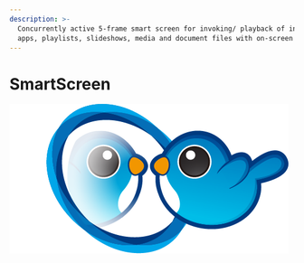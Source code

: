 ```yaml
---
description: >-
  Concurrently active 5-frame smart screen for invoking/ playback of interactive
  apps, playlists, slideshows, media and document files with on-screen remote
---
```


# SmartScreen

![](../.gitbook/assets/smartscreen.png)

